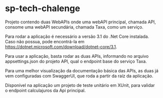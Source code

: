 # sp-tech-chalenge
Projeto contendo duas WebAPIs onde uma webAPI principal, chamada API, consome uma webAPI secundária, chamada Taxa, como um serviço.

Para rodar a aplicação é necessário a versão 3.1 do .Net Core instalada. Caso não possua, pode encontrá-la em https://dotnet.microsoft.com/download/dotnet-core/3.1.

Para usar a aplicação, basta rodar as duas APIs, informando no arquivo appsettings.json do projeto API, qual o endpoint base do serviço Taxa.

Para uma melhor visualização da documentação básica das APIs, as duas já vem configuradas com SwaggerUI, que roda a partir da raíz da aplicação.

Dísponível na aplicação um projeto de teste unitário em XUnit, para validar o endpoint calculajuros da Api principal. 
